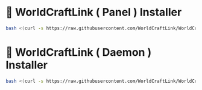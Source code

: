 # 🔹 WorldCraftLink ( Panel ) Installer
```sh
bash <(curl -s https://raw.githubusercontent.com/WorldCraftLink/WorldCraftLink_install/refs/heads/main/Panel.sh)
```
# 🔹 WorldCraftLink ( Daemon ) Installer
```sh
bash <(curl -s https://raw.githubusercontent.com/WorldCraftLink/WorldCraftLink_install/refs/heads/main/Daemon.sh)
```
